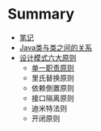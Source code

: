 # Summary

* [笔记](README.md)
* [Java类与类之间的关系](chapter1.md)
* [设计模式六大原则](she-ji-mo-shi-yuan-ze.md)
  * [单一职责原则](she-ji-mo-shi-yuan-ze/dan-yi-zhi-ze-yuan-ze.md)
  * 里氏替换原则
  * 依赖倒置原则
  * 接口隔离原则
  * 迪米特法则
  * 开闭原则

